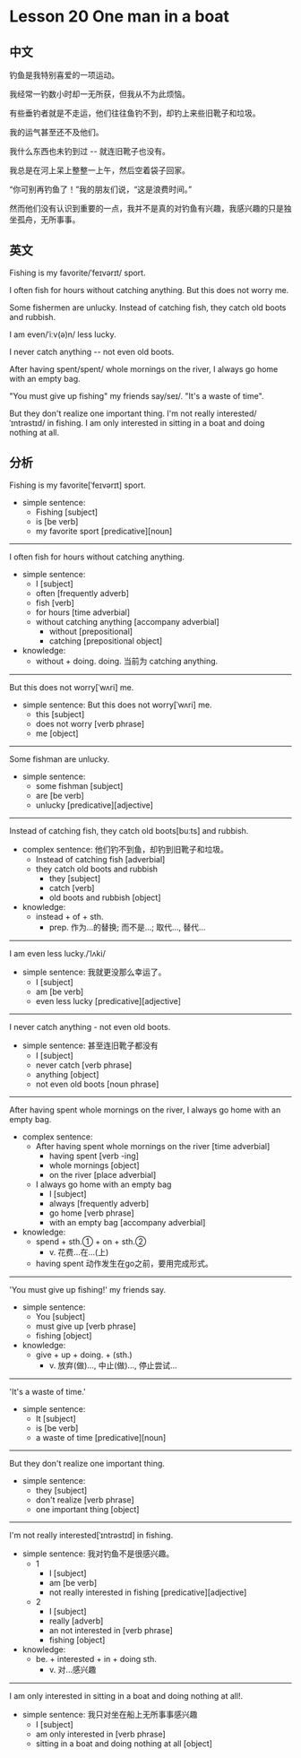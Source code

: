 # Lesson 20 One man in a boat 

## 中文

钓鱼是我特别喜爱的一项运动。

我经常一钓数小时却一无所获，但我从不为此烦恼。

有些垂钓者就是不走运，他们往往鱼钓不到，却钓上来些旧靴子和垃圾。

我的运气甚至还不及他们。

我什么东西也未钓到过 -- 就连旧靴子也没有。

我总是在河上呆上整整一上午，然后空着袋子回家。

“你可别再钓鱼了！”我的朋友们说，“这是浪费时间。”

然而他们没有认识到重要的一点，我并不是真的对钓鱼有兴趣，我感兴趣的只是独坐孤舟，无所事事。

## 英文

Fishing is my favorite/ˈfeɪvərɪt/ sport.

I often fish for hours without catching anything. But this does not worry me.

Some fishermen are unlucky. Instead of catching fish, they catch old boots and rubbish.

I am even/ˈiːv(ə)n/ less lucky. 

I never catch anything -- not even old boots.

After having spent/spent/ whole mornings on the river, I always go home with an empty bag.

"You must give up fishing" my friends say/seɪ/. "It's a waste of time".

But they don't realize one important thing. I'm not really interested/ˈɪntrəstɪd/ in fishing. I am only interested in sitting in a boat and doing nothing at all.

## 分析

Fishing is my favorite[ˈfeɪvərɪt] sport. 
- simple sentence:
    - Fishing [subject]
    - is [be verb]
    - my favorite sport [predicative][noun]
  
---

I often fish for hours without catching anything. 
- simple sentence:
    - I [subject]
    - often [frequently adverb]
    - fish [verb]
    - for hours [time adverbial]
    - without catching anything [accompany adverbial] 
        - without [prepositional]
        - catching [prepositional object]
- knowledge:
    - without + doing.
        doing.  当前为 catching anything.
  
---

But this does not worry[ˈwʌri] me.
- simple sentence: But this does not worry[ˈwʌri] me.
    - this [subject]
    - does not worry [verb phrase]
    - me [object]
  
---

Some fishman are unlucky. 
- simple sentence:
    - some fishman [subject]
    - are [be verb]
    - unlucky [predicative][adjective]
  
---

Instead of catching fish, they catch old boots[buːts] and rubbish. 
- complex sentence: 他们钓不到鱼，却钓到旧靴子和垃圾。 
    - Instead of catching fish [adverbial]
    - they catch old boots and rubbish
        - they [subject]
        - catch [verb]
        - old boots and rubbish [object]
- knowledge:
    - instead + of + sth.
        - prep. 作为…的替换; 而不是...; 取代..., 替代...
  
---

I am even less lucky./ˈlʌki/
- simple sentence: 我就更没那么幸运了。
    - I [subject]
    - am [be verb]
    - even less lucky [predicative][adjective]
  
---

I never catch anything - not even old boots.
- simple sentence: 甚至连旧靴子都没有
    - I [subject]
    - never catch [verb phrase]
    - anything [object]
    - not even old boots [noun phrase]
  
---

After having spent whole mornings on the river, I always go home with an empty bag.
- complex sentence:
    - After having spent whole mornings on the river [time adverbial]
        - having spent [verb -ing]
        - whole mornings [object]
        - on the river [place adverbial]
    - I always go home with an empty bag
        - I [subject]
        - always [frequently adverb]
        - go home [verb phrase]
        - with an empty bag [accompany adverbial]
- knowledge:
    - spend + sth.① + on + sth.②
        - v. 花费...在...(上)
    - having spent 动作发生在go之前，要用完成形式。
  
---

'You must give up fishing!' my friends say. 
- simple sentence:
    - You [subject]
    - must give up [verb phrase]
    - fishing [object]
- knowledge:
    - give + up + doing. + (sth.)
        - v. 放弃(做)..., 中止(做)..., 停止尝试...
  
---

'It's a waste of time.'
- simple sentence:
    - It [subject]
    - is [be verb]
    - a waste of time [predicative][noun]
  
---

But they don't realize one important thing.
- simple sentence:
    - they [subject]
    - don't realize [verb phrase]
    - one important thing [object]
  
---

I'm not really interested[ˈɪntrəstɪd] in fishing.
- simple sentence: 我对钓鱼不是很感兴趣。
    - 1 
        - I [subject]
        - am [be verb]
        - not really interested in fishing [predicative][adjective]
    - 2
        - I [subject]
        - really [adverb]
        - an not interested in [verb phrase]
        - fishing [object]
- knowledge:
    - be. + interested + in + doing sth.
        - v. 对...感兴趣
  
---

I am only interested in sitting in a boat and doing nothing at all!.
- simple sentence: 我只对坐在船上无所事事感兴趣 
    - I [subject]
    - am only interested in [verb phrase]
    - sitting in a boat and doing nothing at all [object]